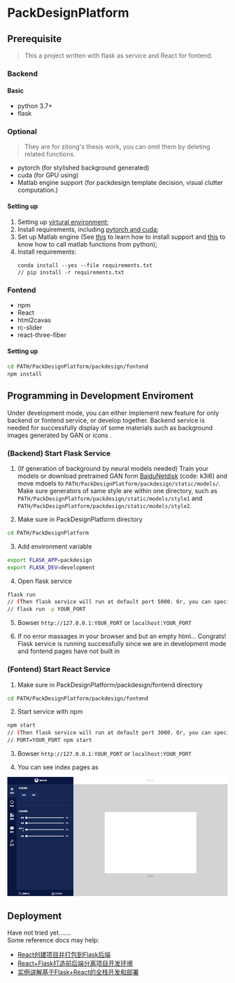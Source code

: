 # PackDesignPlatform

## Prerequisite

> This a project written with flask as service and React for fontend.

### Backend

#### Basic
* python 3.7+
* flask

### Optional 
> They are for zitong's thesis work, you can omit them by deleting related functions.
* pytorch (for stylished background generated)
* cuda (for GPU using)
* Matlab engine support (for packdesign template decision, visual clutter computation.)

#### Setting up
1. Setting up [virtural environment](https://docs.python.org/zh-cn/3/library/venv.html);
2. Install requirements, including [pytorch and cuda](https://pytorch.org/);
3. Set up Matlab engine (See [this](https://ww2.mathworks.cn/help/matlab/matlab_external/get-started-with-matlab-engine-for-python.html) to learn how to install support and [this](https://ww2.mathworks.cn/help/matlab/matlab-engine-for-python.html) to know how to call matlab functions from python);
4. Install requirements:
    ```
    conda install --yes --file requirements.txt
    // pip install -r requirements.txt
    ```

### Fontend
* npm
* React
* html2cavas
* rc-slider
* react-three-fiber

#### Setting up

``` bash
cd PATH/PackDesignPlatform/packdesign/fontend
npm install
```


## Programming in Development Enviroment

Under development mode, you can either implement new feature for only backend or fontend service, or develop together. Backend service is needed for successfully display of some materials such as background images generated by GAN or icons . 

### (Backend) Start Flask Service

1. (If generation of background by neural models needed) Train your models or download pretrained GAN form [BaiduNetdisk](https://pan.baidu.com/s/1YRQn-VCS1OrPeYEuTXppjQ) (code: k3i6) and move mdoels to `PATH/PackDesignPlatform/packdesign/static/models/`. Make sure generators of same style are within one directory, such as `PATH/PackDesignPlatform/packdesign/static/models/style1` and `PATH/PackDesignPlatform/packdesign/static/models/style2`.

2. Make sure in PackDesignPlatform directory  
``` bash
cd PATH/PackDesignPlatform
```

3. Add environment variable  
``` bash
export FLASK_APP=packdesign  
export FLASK_DEV=development
```

4. Open flask service
``` bash
flask run
// (Then flask service will run at default port 5000. Or, you can specify port using -p parameter) 
// flask run -p YOUR_PORT 
``` 

5. Bowser `http://127.0.0.1:YOUR_PORT` or `localhost:YOUR_PORT`

6. If no error massages in your browser and but an empty html... Congrats! Flask service is running successfully since we are in development mode and fontend pages have not built in


### (Fontend) Start React Service

1. Make sure in PackDesignPlatform/packdesign/fontend directory  
``` bash
cd PATH/PackDesignPlatform/packdesign/fontend
```

2. Start service with npm
``` bash
npm start
// (Then flask service will run at default port 3000. Or, you can specify port by specifying PORT variable) 
// PORT=YOUR_PORT npm start
``` 

3. Bowser `http://127.0.0.1:YOUR_PORT` or `localhost:YOUR_PORT`

4. You can see index pages as 

![IndexPages](./index.jpg)

## Deployment

Have not tried yet.......  
Some reference docs may help:  
* [React创建项目并打包到Flask后端](https://www.jianshu.com/p/b348926fa628?from=timeline@)  
* [React+Flask打造前后端分离项目开发环境](https://www.cnblogs.com/sikongji-yeshan/p/12188076.html)  
* [实例讲解基于Flask+React的全栈开发和部署](https://segmentfault.com/a/1190000007706773)

